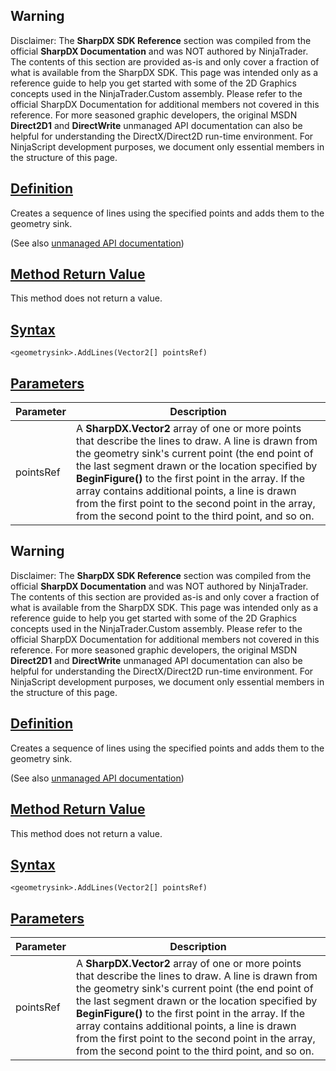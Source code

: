 ## Warning

Disclaimer: The **SharpDX SDK Reference** section was compiled from the official **SharpDX Documentation** and was NOT authored by NinjaTrader. The contents of this section are provided as-is and only cover a fraction of what is available from the SharpDX SDK. This page was intended only as a reference guide to help you get started with some of the 2D Graphics concepts used in the NinjaTrader.Custom assembly. Please refer to the official SharpDX Documentation for additional members not covered in this reference. For more seasoned graphic developers, the original MSDN **Direct2D1** and **DirectWrite** unmanaged API documentation can also be helpful for understanding the DirectX/Direct2D run-time environment. For NinjaScript development purposes, we document only essential members in the structure of this page.

## [Definition](https://developer.ninjatrader.com/docs/desktop/sharpdx_direct2d1_geometrysink_addlines\#definition)

Creates a sequence of lines using the specified points and adds them to the geometry sink.

(See also [unmanaged API documentation](https://msdn.microsoft.com/en-us/library/dd316925.aspx))

## [Method Return Value](https://developer.ninjatrader.com/docs/desktop/sharpdx_direct2d1_geometrysink_addlines\#method-return-value)

This method does not return a value.

## [Syntax](https://developer.ninjatrader.com/docs/desktop/sharpdx_direct2d1_geometrysink_addlines\#syntax)

`<geometrysink>.AddLines(Vector2[] pointsRef)`

## [Parameters](https://developer.ninjatrader.com/docs/desktop/sharpdx_direct2d1_geometrysink_addlines\#parameters)

| Parameter | Description |
| --- | --- |
| pointsRef | A **SharpDX.Vector2** array of one or more points that describe the lines to draw. A line is drawn from the geometry sink's current point (the end point of the last segment drawn or the location specified by **BeginFigure()** to the first point in the array. If the array contains additional points, a line is drawn from the first point to the second point in the array, from the second point to the third point, and so on. |

## Warning

Disclaimer: The **SharpDX SDK Reference** section was compiled from the official **SharpDX Documentation** and was NOT authored by NinjaTrader. The contents of this section are provided as-is and only cover a fraction of what is available from the SharpDX SDK. This page was intended only as a reference guide to help you get started with some of the 2D Graphics concepts used in the NinjaTrader.Custom assembly. Please refer to the official SharpDX Documentation for additional members not covered in this reference. For more seasoned graphic developers, the original MSDN **Direct2D1** and **DirectWrite** unmanaged API documentation can also be helpful for understanding the DirectX/Direct2D run-time environment. For NinjaScript development purposes, we document only essential members in the structure of this page.

## [Definition](https://developer.ninjatrader.com/docs/desktop/sharpdx_direct2d1_geometrysink_addlines\#definition)

Creates a sequence of lines using the specified points and adds them to the geometry sink.

(See also [unmanaged API documentation](https://msdn.microsoft.com/en-us/library/dd316925.aspx))

## [Method Return Value](https://developer.ninjatrader.com/docs/desktop/sharpdx_direct2d1_geometrysink_addlines\#method-return-value)

This method does not return a value.

## [Syntax](https://developer.ninjatrader.com/docs/desktop/sharpdx_direct2d1_geometrysink_addlines\#syntax)

`<geometrysink>.AddLines(Vector2[] pointsRef)`

## [Parameters](https://developer.ninjatrader.com/docs/desktop/sharpdx_direct2d1_geometrysink_addlines\#parameters)

| Parameter | Description |
| --- | --- |
| pointsRef | A **SharpDX.Vector2** array of one or more points that describe the lines to draw. A line is drawn from the geometry sink's current point (the end point of the last segment drawn or the location specified by **BeginFigure()** to the first point in the array. If the array contains additional points, a line is drawn from the first point to the second point in the array, from the second point to the third point, and so on. |